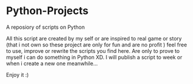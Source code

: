 # Python-Projects
A reposiory of scripts on Python

All this script are created by my self or are inspired to real game or story 
(that i not own so these project are only for fun and are no profit )
feel free to use, improve or rewrite the scripts you find here.
Are only to prove to myself i can do something in Python XD.
I will publish a script to week or when i create a new one meanwhile...  

Enjoy it :) 
